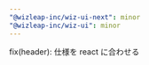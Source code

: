 ```yaml
---
"@wizleap-inc/wiz-ui-next": minor
"@wizleap-inc/wiz-ui": minor
---
```


fix(header): 仕様を react に合わせる
